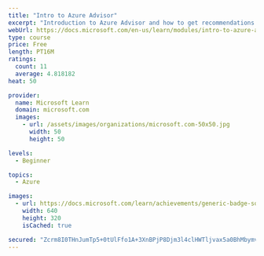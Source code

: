 ```yaml
---
title: "Intro to Azure Advisor"
excerpt: "Introduction to Azure Advisor and how to get recommendations for Azure Services."
webUrl: https://docs.microsoft.com/en-us/learn/modules/intro-to-azure-advisor/
type: course
price: Free
length: PT16M
ratings:
  count: 11
  average: 4.818182
heat: 50

provider:
  name: Microsoft Learn
  domain: microsoft.com
  images:
    - url: /assets/images/organizations/microsoft.com-50x50.jpg
      width: 50
      height: 50

levels:
  - Beginner

topics:
  - Azure

images:
  - url: https://docs.microsoft.com/learn/achievements/generic-badge-social.png
    width: 640
    height: 320
    isCached: true

secured: "Zcrm8I0THnJumTp5+0tUlFfo1A+3XnBPjP8Djm3l4clHWTljvax5a0BhMbymv8yqcVlKmEVijlPtiS23aoFBUxyfJHAwzvVt62eBVV+8nrnwD9WP1hmvPi1IOlX5AhKfX8ijIGvcnIYxHFxKkVKSF3ICvmsuhTyh7frt76BU78jsYz1ZxXXtiDAJq793dCwROQ9vuBXVaKi50yRxxjU5YlUDgTYcVeDlvSKxCNmjfDPM/cgl/euER6jaFrKWemllfJRUrBbv+WNOGgvXafE1M+mjq4wrL3ZazrIYNAnoni9TyYSTsQnEdQ0qoqFfivs6aL5JO6dxAxMBB1q1zxmjmP6yxVTMvs45U/GuDb8FxuHoTxvNZ6aEosh4SDCa6ItMSJoF3Pyo3NPwlV3TNg4czmVCO4NSf3ii5/8uUd+x1P8=;pYW7k3HaMCqjMIMrGW3n+Q=="
---
```


